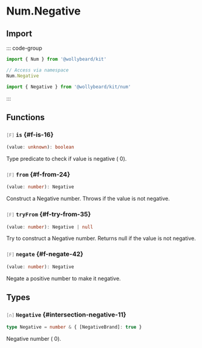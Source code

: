 # Num.Negative

## Import

::: code-group

```typescript [Namespace]
import { Num } from '@wollybeard/kit'

// Access via namespace
Num.Negative
```

```typescript [Barrel]
import { Negative } from '@wollybeard/kit/num'
```

:::

## Functions

### <span style="opacity: 0.6; font-weight: normal; font-size: 0.85em;">`[F]`</span> `is`<SourceLink inline href="https://github.com/jasonkuhrt/kit/blob/main/./src/domains/num/negative/negative.ts#L16" /> {#f-is-16}

```typescript
(value: unknown): boolean
```

Type predicate to check if value is negative ( 0).

### <span style="opacity: 0.6; font-weight: normal; font-size: 0.85em;">`[F]`</span> `from`<SourceLink inline href="https://github.com/jasonkuhrt/kit/blob/main/./src/domains/num/negative/negative.ts#L24" /> {#f-from-24}

```typescript
(value: number): Negative
```

Construct a Negative number. Throws if the value is not negative.

### <span style="opacity: 0.6; font-weight: normal; font-size: 0.85em;">`[F]`</span> `tryFrom`<SourceLink inline href="https://github.com/jasonkuhrt/kit/blob/main/./src/domains/num/negative/negative.ts#L35" /> {#f-try-from-35}

```typescript
(value: number): Negative | null
```

Try to construct a Negative number. Returns null if the value is not negative.

### <span style="opacity: 0.6; font-weight: normal; font-size: 0.85em;">`[F]`</span> `negate`<SourceLink inline href="https://github.com/jasonkuhrt/kit/blob/main/./src/domains/num/negative/negative.ts#L42" /> {#f-negate-42}

```typescript
(value: number): Negative
```

Negate a positive number to make it negative.

## Types

### <span style="opacity: 0.6; font-weight: normal; font-size: 0.85em;">`[∩]`</span> `Negative`<SourceLink inline href="https://github.com/jasonkuhrt/kit/blob/main/./src/domains/num/negative/negative.ts#L11" /> {#intersection-negative-11}

```typescript
type Negative = number & { [NegativeBrand]: true }
```

Negative number ( 0).
